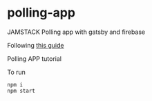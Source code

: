 # polling-app
JAMSTACK Polling app with gatsby and firebase

Following [this guide](https://medium.com/@UnicornAgency/jamstack-pwa-lets-build-a-polling-app-with-gatsby-js-firebase-and-styled-components-pt-1-78a03a633092)

Polling APP tutorial

To run

```
npm i
npm start
```
